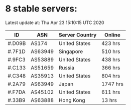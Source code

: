 # 8 stable servers:

Latest update at: Thu Apr 23 15:10:15 UTC 2020

| ID | ASN | Server Country | Online |
| -- | --- | -------------- | ------ |
| #.D09B | AS174 | United States | 423 hrs |
| #.7F1D | AS63949 | Singapore | 510 hrs |
| #.9FC3 | AS53889 | United States | 438 hrs |
| #.C133 | AS51659 | Russia | 366 hrs |
| #.C348 | AS35913 | United States | 804 hrs |
| #.2A79 | AS63949 | Japan | 1747 hrs |
| #.F7DA | AS45102 | United States | 611 hrs |
| #.33B9 | AS63888 | Hong Kong | 13 hrs |

